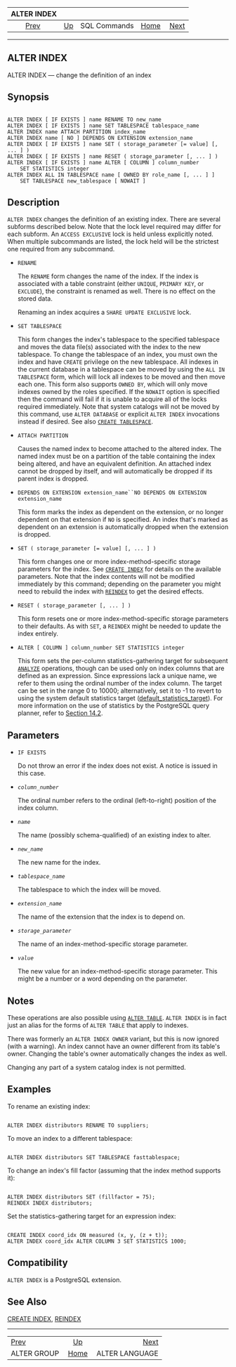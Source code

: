 

|                 ALTER INDEX                |                                        |              |                                                       |                                                  |
| :----------------------------------------: | :------------------------------------- | :----------: | ----------------------------------------------------: | -----------------------------------------------: |
| [Prev](sql-altergroup.html "ALTER GROUP")  | [Up](sql-commands.html "SQL Commands") | SQL Commands | [Home](index.html "PostgreSQL 17devel Documentation") |  [Next](sql-alterlanguage.html "ALTER LANGUAGE") |

***

## ALTER INDEX

ALTER INDEX — change the definition of an index

## Synopsis

```

ALTER INDEX [ IF EXISTS ] name RENAME TO new_name
ALTER INDEX [ IF EXISTS ] name SET TABLESPACE tablespace_name
ALTER INDEX name ATTACH PARTITION index_name
ALTER INDEX name [ NO ] DEPENDS ON EXTENSION extension_name
ALTER INDEX [ IF EXISTS ] name SET ( storage_parameter [= value] [, ... ] )
ALTER INDEX [ IF EXISTS ] name RESET ( storage_parameter [, ... ] )
ALTER INDEX [ IF EXISTS ] name ALTER [ COLUMN ] column_number
    SET STATISTICS integer
ALTER INDEX ALL IN TABLESPACE name [ OWNED BY role_name [, ... ] ]
    SET TABLESPACE new_tablespace [ NOWAIT ]
```

## Description

`ALTER INDEX` changes the definition of an existing index. There are several subforms described below. Note that the lock level required may differ for each subform. An `ACCESS EXCLUSIVE` lock is held unless explicitly noted. When multiple subcommands are listed, the lock held will be the strictest one required from any subcommand.

* `RENAME`

    The `RENAME` form changes the name of the index. If the index is associated with a table constraint (either `UNIQUE`, `PRIMARY KEY`, or `EXCLUDE`), the constraint is renamed as well. There is no effect on the stored data.

    Renaming an index acquires a `SHARE UPDATE EXCLUSIVE` lock.

* `SET TABLESPACE`

    This form changes the index's tablespace to the specified tablespace and moves the data file(s) associated with the index to the new tablespace. To change the tablespace of an index, you must own the index and have `CREATE` privilege on the new tablespace. All indexes in the current database in a tablespace can be moved by using the `ALL IN TABLESPACE` form, which will lock all indexes to be moved and then move each one. This form also supports `OWNED BY`, which will only move indexes owned by the roles specified. If the `NOWAIT` option is specified then the command will fail if it is unable to acquire all of the locks required immediately. Note that system catalogs will not be moved by this command, use `ALTER DATABASE` or explicit `ALTER INDEX` invocations instead if desired. See also [`CREATE TABLESPACE`](sql-createtablespace.html "CREATE TABLESPACE").

* `ATTACH PARTITION`

    Causes the named index to become attached to the altered index. The named index must be on a partition of the table containing the index being altered, and have an equivalent definition. An attached index cannot be dropped by itself, and will automatically be dropped if its parent index is dropped.

* `DEPENDS ON EXTENSION extension_name``NO DEPENDS ON EXTENSION extension_name`

    This form marks the index as dependent on the extension, or no longer dependent on that extension if `NO` is specified. An index that's marked as dependent on an extension is automatically dropped when the extension is dropped.

* `SET ( storage_parameter [= value] [, ... ] )`

    This form changes one or more index-method-specific storage parameters for the index. See [`CREATE INDEX`](sql-createindex.html "CREATE INDEX") for details on the available parameters. Note that the index contents will not be modified immediately by this command; depending on the parameter you might need to rebuild the index with [`REINDEX`](sql-reindex.html "REINDEX") to get the desired effects.

* `RESET ( storage_parameter [, ... ] )`

    This form resets one or more index-method-specific storage parameters to their defaults. As with `SET`, a `REINDEX` might be needed to update the index entirely.

* `ALTER [ COLUMN ] column_number SET STATISTICS integer`

    This form sets the per-column statistics-gathering target for subsequent [`ANALYZE`](sql-analyze.html "ANALYZE") operations, though can be used only on index columns that are defined as an expression. Since expressions lack a unique name, we refer to them using the ordinal number of the index column. The target can be set in the range 0 to 10000; alternatively, set it to -1 to revert to using the system default statistics target ([default\_statistics\_target](runtime-config-query.html#GUC-DEFAULT-STATISTICS-TARGET)). For more information on the use of statistics by the PostgreSQL query planner, refer to [Section 14.2](planner-stats.html "14.2. Statistics Used by the Planner").

## Parameters

* `IF EXISTS`

    Do not throw an error if the index does not exist. A notice is issued in this case.

* *`column_number`*

    The ordinal number refers to the ordinal (left-to-right) position of the index column.

* *`name`*

    The name (possibly schema-qualified) of an existing index to alter.

* *`new_name`*

    The new name for the index.

* *`tablespace_name`*

    The tablespace to which the index will be moved.

* *`extension_name`*

    The name of the extension that the index is to depend on.

* *`storage_parameter`*

    The name of an index-method-specific storage parameter.

* *`value`*

    The new value for an index-method-specific storage parameter. This might be a number or a word depending on the parameter.

## Notes

These operations are also possible using [`ALTER TABLE`](sql-altertable.html "ALTER TABLE"). `ALTER INDEX` is in fact just an alias for the forms of `ALTER TABLE` that apply to indexes.

There was formerly an `ALTER INDEX OWNER` variant, but this is now ignored (with a warning). An index cannot have an owner different from its table's owner. Changing the table's owner automatically changes the index as well.

Changing any part of a system catalog index is not permitted.

## Examples

To rename an existing index:

```

ALTER INDEX distributors RENAME TO suppliers;
```

To move an index to a different tablespace:

```

ALTER INDEX distributors SET TABLESPACE fasttablespace;
```

To change an index's fill factor (assuming that the index method supports it):

```

ALTER INDEX distributors SET (fillfactor = 75);
REINDEX INDEX distributors;
```

Set the statistics-gathering target for an expression index:

```

CREATE INDEX coord_idx ON measured (x, y, (z + t));
ALTER INDEX coord_idx ALTER COLUMN 3 SET STATISTICS 1000;
```

## Compatibility

`ALTER INDEX` is a PostgreSQL extension.

## See Also

[CREATE INDEX](sql-createindex.html "CREATE INDEX"), [REINDEX](sql-reindex.html "REINDEX")

***

|                                            |                                                       |                                                  |
| :----------------------------------------- | :---------------------------------------------------: | -----------------------------------------------: |
| [Prev](sql-altergroup.html "ALTER GROUP")  |         [Up](sql-commands.html "SQL Commands")        |  [Next](sql-alterlanguage.html "ALTER LANGUAGE") |
| ALTER GROUP                                | [Home](index.html "PostgreSQL 17devel Documentation") |                                   ALTER LANGUAGE |
